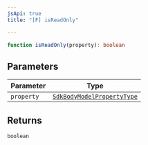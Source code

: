 ```yaml
---
jsApi: true
title: "[F] isReadOnly"

---
```

```ts
function isReadOnly(property): boolean
```

## Parameters

| Parameter | Type |
| ------ | ------ |
| `property` | [`SdkBodyModelPropertyType`](../interfaces/SdkBodyModelPropertyType.md) |

## Returns

`boolean`
